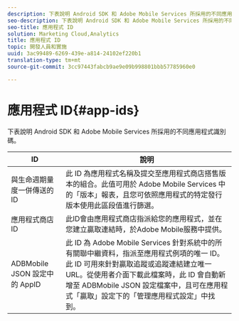 ```yaml
---
description: 下表說明 Android SDK 和 Adobe Mobile Services 所採用的不同應用程式識別碼。
seo-description: 下表說明 Android SDK 和 Adobe Mobile Services 所採用的不同應用程式識別碼。
seo-title: 應用程式 ID
solution: Marketing Cloud,Analytics
title: 應用程式 ID
topic: 開發人員和實施
uuid: 3ac99489-6269-439e-a814-24102ef220b1
translation-type: tm+mt
source-git-commit: 3cc97443fabcb9ae9e09b998801bbb57785960e0

---
```



# 應用程式 ID{#app-ids}

下表說明 Android SDK 和 Adobe Mobile Services 所採用的不同應用程式識別碼。

| ID | 說明 |
|--- |--- |
| 與生命週期量度一併傳送的 ID | 此 ID 為應用程式名稱及提交至應用程式商店搭售版本的組合。此值可用於 Adobe Mobile Services 中的「版本」報表，且您可依照應用程式的特定發行版本使用此區段值進行篩選。 |
| 應用程式商店 ID | 此ID會由應用程式商店指派給您的應用程式，並在您建立贏取連結時，於Adobe Mobile服務中提供。 |
| ADBMobile JSON 設定中的 AppID | 此 ID 為 Adobe Mobile Services 針對系統中的所有關聯中繼資料，指派至應用程式例項的唯一 ID。此 ID 可用來針對贏取追蹤或追蹤連結建立唯一 URL。從使用者介面下載此檔案時，此 ID 會自動新增至 ADBMobile JSON 設定檔案中，且可在應用程式「贏取」設定下的「管理應用程式設定」中找到。 |
